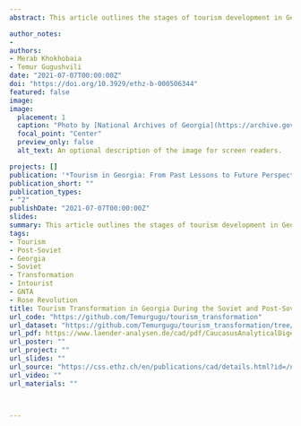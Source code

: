 ```yaml
---
abstract: This article outlines the stages of tourism development in Georgia before and after its independence. The emphasis is on the transformations in this economic field in the wake of four major highlighted turning points - I) during the Soviet era, II) after the beginning of independence, III) during reform acceleration and IV) as part of the focus on new markets. Research on changes in tourism development has been carried out in several directions. In this regard, the article outlines the structure of tourism by analysing the primary actors participating in it and the reforms that have occurred. Furthermore, the sector’s scale was determined according to various indicators, including the amount of tourism infrastructure and number of destinations, accommodation units and visitors. Additionally, this article will shed light on the objective of tourism development and its significance outside of the industry. Using this approach, we will be able to reveal the insights of each time period and uncover similarities and differences based on their comparison. A thorough examination of these topics will be conducted using a variety of sources, including official documents, publications concentrating on the study periods, and statistics.

author_notes:
- 
authors:
- Merab Khokhobaia
- Temur Gugushvili
date: "2021-07-07T00:00:00Z"
doi: "https://doi.org/10.3929/ethz-b-000506344"
featured: false
image: 
image:
  placement: 1
  caption: "Photo by [National Archives of Georgia](https://archive.gov.ge/ge/pavilioni/sakartvelos-kurortebi-2)"
  focal_point: "Center"
  preview_only: false
  alt_text: An optional description of the image for screen readers.

projects: []
publication: '*Tourism in Georgia: From Past Lessons to Future Perspectives*'
publication_short: ""
publication_types:
- "2"
publishDate: "2021-07-07T00:00:00Z"
slides: 
summary: This article outlines the stages of tourism development in Georgia before and after its independence. The emphasis is on the transformations in this economic field in the wake of four major highlighted turning points.
tags:
- Tourism
- Post-Soviet
- Georgia
- Soviet
- Transformation
- Intourist
- GNTA
- Rose Revolution
title: Tourism Transformation in Georgia During the Soviet and Post-Soviet Eras
url_code: "https://github.com/Temurgugu/tourism_transformation"
url_dataset: "https://github.com/Temurgugu/tourism_transformation/tree/main/data"
url_pdf: https://www.laender-analysen.de/cad/pdf/CaucasusAnalyticalDigest122.pdf?fbclid=IwAR0fiFG0Tp4hCrWDBabm5b_QUSzlwJIhSsVqAoM3EwpF2HVviSJ2FucdWn8
url_poster: ""
url_project: ""
url_slides: ""
url_source: "https://css.ethz.ch/en/publications/cad/details.html?id=/n/o/1/2/no_122_tourism_in_georgia_from_past_less"
url_video: ""
url_materials: ""



---
```


<div data-badge-details="right" data-badge-type="medium-donut" data-doi="10.1659/MRD-JOURNAL-D-19-00011.1" data-hide-no-mentions="true" class="altmetric-embed"></div>

